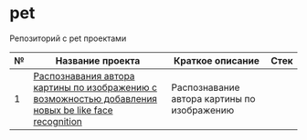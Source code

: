 # pet
Репозиторий с pet проектами

| № | Название проекта | Краткое описание | Стек |
| -- | -- | -- | -- |
| 1 | [Распознавания автора картины по изображению с возможностью добавления новых be like face recognition]() | Распознавание автора картины по изображению | |

